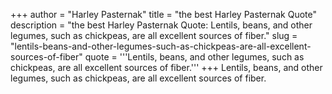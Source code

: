 +++
author = "Harley Pasternak"
title = "the best Harley Pasternak Quote"
description = "the best Harley Pasternak Quote: Lentils, beans, and other legumes, such as chickpeas, are all excellent sources of fiber."
slug = "lentils-beans-and-other-legumes-such-as-chickpeas-are-all-excellent-sources-of-fiber"
quote = '''Lentils, beans, and other legumes, such as chickpeas, are all excellent sources of fiber.'''
+++
Lentils, beans, and other legumes, such as chickpeas, are all excellent sources of fiber.
